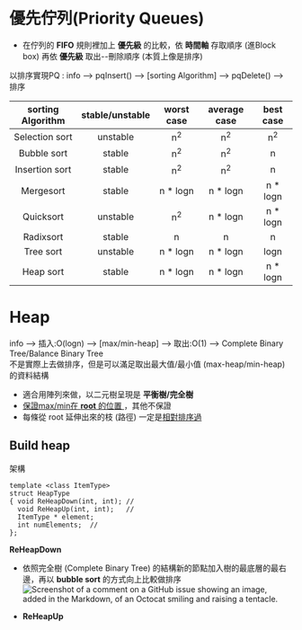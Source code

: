 # 優先佇列(Priority Queues)
- 在佇列的 **FIFO** 規則裡加上 **優先級** 的比較，依 **時間軸** 存取順序 (進Block box) 再依 **優先級** 取出--刪除順序 (本質上像是排序)

以排序實現PQ : info  --> pqInsert() -->  [sorting Algorithm]  --> pqDelete() -->  排序 

|sorting Algorithm |stable/unstable | worst case | average case  | best case |
|:-----------:|:-------------:|:-----:|:-----------:|:-------------:|
| Selection sort   | unstable | n<sup>2</sup> | n<sup>2</sup> | n<sup>2</sup> |
| Bubble sort      | stable   | n<sup>2</sup> | n<sup>2</sup> | n             |
| Insertion sort   | stable   | n<sup>2</sup> | n<sup>2</sup> | n             |
| Mergesort        | stable   | n * logn      | n * logn      | n * logn      |
| Quicksort        | unstable | n<sup>2</sup> | n * logn      | n * logn      |
| Radixsort        | stable   | n             | n             | n             |
| Tree sort        | unstable | n * logn      | n * logn      | logn          |
| Heap sort        | stable   | n * logn      | n * logn      | n * logn      |

# Heap

info --> 插入:O(logn) -->  [max/min-heap] --> 取出:O(1) -->  Complete Binary Tree/Balance Binary Tree\
不是實際上去做排序，但是可以滿足取出最大值/最小值 (max-heap/min-heap) 的資料結構 
- 適合用陣列來做，以二元樹呈現是 **平衡樹/完全樹**
- <ins> 保證max/min在 **root** 的位置 </ins>，其他不保證
- 每條從 root 延伸出來的枝 (路徑) 一定是<ins>相對排序過 </ins> 

## Build heap
架構
```cpp==
template <class ItemType>
struct HeapType
{ void ReHeapDown(int, int); //
  void ReHeapUp(int, int);   //
  ItemType * element;
  int numElements;  //
};
```
**ReHeapDown**
- 依照完全樹 (Complete Binary Tree) 的結構新的節點加入樹的最底層的最右邊，再以 **bubble sort** 的方式向上比較做排序
  ![Screenshot of a comment on a GitHub issue showing an image, added in the Markdown, of an Octocat smiling and raising a tentacle.](https://myoctocat.com/assets/images/base-octocat.svg)



- **ReHeapUp**















